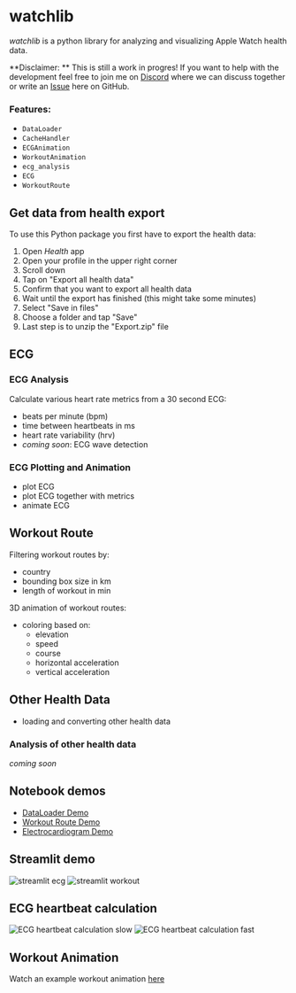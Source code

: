 # watchlib
*watchlib* is a python library for analyzing and visualizing Apple Watch health data.

**Disclaimer: ** This is still a work in progres! If you want to help with the development feel free to join me on [Discord](https://discord.gg/TYmZkn9ezf) where we can discuss together or write an [Issue](https://github.com/marcjulianschwarz/watchlib/issues/new) here on GitHub.

### Features:
- `DataLoader`
- `CacheHandler`
- `ECGAnimation`
- `WorkoutAnimation`
- `ecg_analysis`
- `ECG`
- `WorkoutRoute`

## Get data from health export
To use this Python package you first have to export the health data:

1. Open *Health* app
2. Open your profile in the upper right corner
3. Scroll down
4. Tap on "Export all health data"
5. Confirm that you want to export all health data
6. Wait until the export has finished (this might take some minutes)
7. Select "Save in files"
8. Choose a folder and tap "Save"
9. Last step is to unzip the "Export.zip" file


## ECG
### ECG Analysis

Calculate various heart rate metrics from a 30 second ECG:
- beats per minute (bpm)
- time between heartbeats in ms
- heart rate variability (hrv)
- *coming soon*: ECG wave detection

### ECG Plotting and Animation
- plot ECG
- plot ECG together with metrics
- animate ECG

## Workout Route
Filtering workout routes by:
- country
- bounding box size in km
- length of workout in min

3D animation of workout routes:
- coloring based on:
    - elevation
    - speed
    - course
    - horizontal acceleration
    - vertical acceleration

## Other Health Data
- loading and converting other health data

### Analysis of other health data
*coming soon*


## Notebook demos
- [DataLoader Demo](https://github.com/marcjulianschwarz/watchlib/blob/main/demos/01%20-%20DataLoader.ipynb)
- [Workout Route Demo](https://github.com/marcjulianschwarz/watchlib/blob/main/demos/02%20-%20Workout%20Route.ipynb)
- [Electrocardiogram Demo](https://github.com/marcjulianschwarz/watchlib/blob/main/demos/03%20-%20Electrocardiogram.ipynb)

## Streamlit demo
![streamlit ecg](https://user-images.githubusercontent.com/67844154/139928737-b6043660-24c3-47d6-9ea5-e54b461c9740.png)
![streamlit workout](https://user-images.githubusercontent.com/67844154/139928829-7f27742e-f3a6-4494-9247-9fb81f79a1e4.png)

## ECG heartbeat calculation
![ECG heartbeat calculation slow](https://user-images.githubusercontent.com/67844154/139928546-002b8fbb-94c2-471b-ac05-b5cf64454b9e.png)
![ECG heartbeat calculation fast](https://user-images.githubusercontent.com/67844154/139928552-d6952176-14b5-4431-a3c6-db7eb893dd22.png)


## Workout Animation
Watch an example workout animation <a href="https://www.marc-julian.de/watchlib/animations/animation_1635878885.729083.html">here</a>

